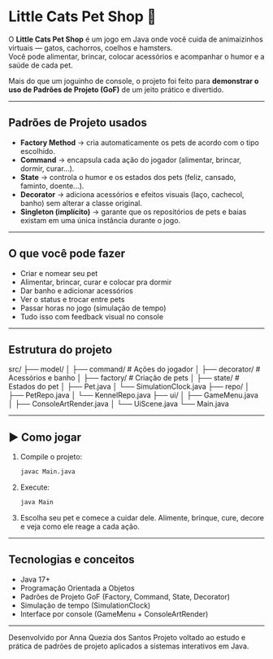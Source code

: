 # Little Cats Pet Shop 🐾

O **Little Cats Pet Shop** é um jogo em Java onde você cuida de animaizinhos virtuais — gatos, cachorros, coelhos e hamsters.  
Você pode alimentar, brincar, colocar acessórios e acompanhar o humor e a saúde de cada pet.

Mais do que um joguinho de console, o projeto foi feito para **demonstrar o uso de Padrões de Projeto (GoF)** de um jeito prático e divertido.

---

## Padrões de Projeto usados

- **Factory Method** → cria automaticamente os pets de acordo com o tipo escolhido.  
- **Command** → encapsula cada ação do jogador (alimentar, brincar, dormir, curar...).  
- **State** → controla o humor e os estados dos pets (feliz, cansado, faminto, doente...).  
- **Decorator** → adiciona acessórios e efeitos visuais (laço, cachecol, banho) sem alterar a classe original.  
- **Singleton (implícito)** → garante que os repositórios de pets e baias existam em uma única instância durante o jogo.

---

## O que você pode fazer

- Criar e nomear seu pet  
- Alimentar, brincar, curar e colocar pra dormir  
- Dar banho e adicionar acessórios  
- Ver o status e trocar entre pets  
- Passar horas no jogo (simulação de tempo)  
- Tudo isso com feedback visual no console

---

## Estrutura do projeto

src/
├── model/
│   ├── command/        # Ações do jogador
│   ├── decorator/      # Acessórios e banho
│   ├── factory/        # Criação de pets
│   ├── state/          # Estados do pet
│   ├── Pet.java
│   └── SimulationClock.java
├── repo/
│   ├── PetRepo.java
│   └── KennelRepo.java
├── ui/
│   ├── GameMenu.java
│   ├── ConsoleArtRender.java
│   └── UiScene.java
└── Main.java

---

## ▶️ Como jogar

1. Compile o projeto:
   ```bash
   javac Main.java

2. Execute:
   ```bash
   java Main

3. Escolha seu pet e comece a cuidar dele.
Alimente, brinque, cure, decore e veja como ele reage a cada ação.

---

## Tecnologias e conceitos

- Java 17+
- Programação Orientada a Objetos
- Padrões de Projeto GoF (Factory, Command, State, Decorator)
- Simulação de tempo (SimulationClock)
- Interface por console (GameMenu + ConsoleArtRender)

---
Desenvolvido por Anna Quezia dos Santos
Projeto voltado ao estudo e prática de padrões de projeto aplicados a sistemas interativos em Java.
